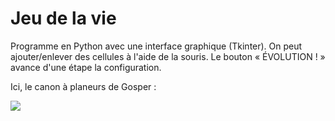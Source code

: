 # Jeu de la vie
Programme en Python avec une interface graphique (Tkinter).
On peut ajouter/enlever des cellules à l'aide de la souris.
Le bouton « ÉVOLUTION ! » avance d'une étape la configuration.

Ici, le canon à planeurs de Gosper :

![](https://raw.githubusercontent.com/sagessylu/Jeu_de_la_vie/master/glider_gun.png)
